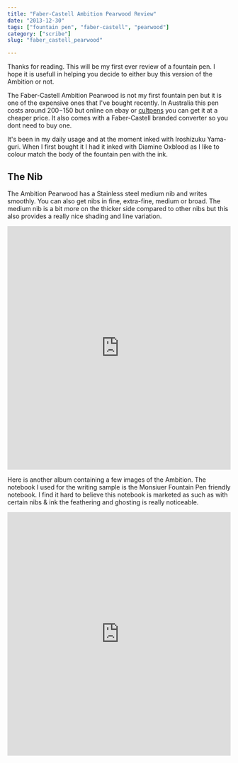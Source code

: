 ```yaml
---
title: "Faber-Castell Ambition Pearwood Review"
date: "2013-12-30"
tags: ["fountain pen", "faber-castell", "pearwood"]
category: ["scribe"]
slug: "faber_castell_pearwood"

---
```


Thanks for reading. This will be my first ever review of a fountain pen. I hope it
is usefull in helping you decide to either buy this version of the Ambition or not.

The Faber-Castell Ambition Pearwood is not my first fountain pen but it is one
of the expensive ones that I&#39;ve bought recently. In Australia this pen costs
around $200-$150 but online on ebay or [cultpens](http://www.cultpens.com) you can get it at a cheaper price.
It also comes with a Faber-Castell branded converter so you dont need to buy one.

It&#39;s been in my daily usage and at the moment inked with Iroshizuku Yama-guri.
When I first bought it I had it inked with Diamine Oxblood as I like to colour match the body of the fountain pen with the ink.

## The Nib

The Ambition Pearwood has a Stainless steel medium nib and writes smoothly. You can also get nibs in fine, extra-fine, medium or broad. The medium nib is a bit more on the thicker side compared to other nibs but this also provides a really nice shading and line variation.


<iframe class="imgur-album" width="100%" height="550" frameborder="0" src="http://imgur.com/a/xMwfp/embed"></iframe>

Here is another album containing a few images of the Ambition. The notebook I used for the writing sample is the Monsiuer Fountain Pen friendly notebook.
I find it hard to believe this notebook is marketed as such as with certain nibs & ink the feathering and ghosting is really noticeable.

<iframe class="imgur-album"  width="100%" height="550" frameborder="0" src="http://imgur.com/a/LJN6M/embed"></iframe>
